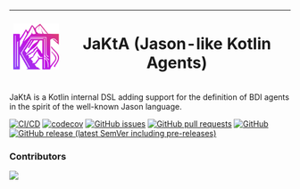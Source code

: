 
| <img src="/site/static/images/logo.svg"  width="100"> | <h1>JaKtA (Jason-like Kotlin Agents)</h1> |
|:-:|:-:|


JaKtA is a Kotlin internal DSL adding support for the definition of BDI agents in the spirit of the well-known Jason language.

[![CI/CD](https://github.com/jakta-bdi/jakta/actions/workflows/dispatcher.yml/badge.svg)](https://github.com/jakta-bdi/jakta/actions/workflows/dispatcher.yml)
[![codecov](https://codecov.io/gh/jakta-bdi/jakta/branch/main/graph/badge.svg?token=ACIA7DKGT1)](https://codecov.io/gh/jakta-bdi/jakta)
[![GitHub issues](https://img.shields.io/github/issues-raw/jakta-bdi/jakta?style=plastic)](https://github.com/jakta-bdi/jakta/issues)
[![GitHub pull requests](https://img.shields.io/github/issues-pr-raw/jakta-bdi/jakta?style=plastic)](https://github.com/jakta-bdi/jakta/pulls)
[![GitHub](https://img.shields.io/github/license/jakta-bdi/jakta?style=plastic)](/LICENSE)
[![GitHub release (latest SemVer including pre-releases)](https://img.shields.io/github/v/release/jakta-bdi/jakta?include_prereleases&style=plastic)](https://github.com/jakta-bdi/jakta/releases)


### Contributors

<a href="https://github.com/jakta-bdi/jakta/graphs/contributors">
	<img src="https://contributors-img.web.app/image?repo=jakta-bdi/jakta" />
</a>
